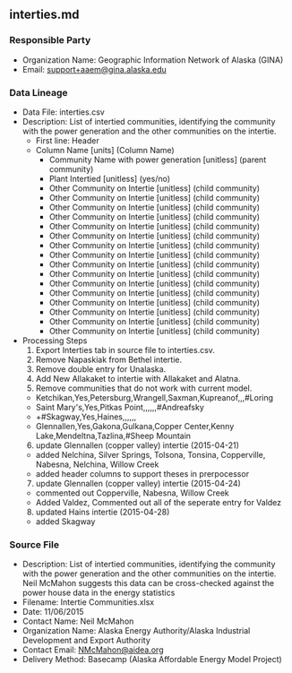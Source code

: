 ## interties.md

### Responsible Party
  * Organization Name: Geographic Information Network of Alaska (GINA)
  * Email: support+aaem@gina.alaska.edu

### Data Lineage
  * Data File: interties.csv
  * Description: List of intertied communities, identifying the community with the power generation and the other communities on the intertie.
    * First line: Header
    * Column Name [units] (Column Name)
      * Community Name with power generation [unitless] (parent community)
      * Plant Intertied [unitless] (yes/no)
      * Other Community on Intertie [unitless] (child community)
      * Other Community on Intertie [unitless] (child community)
      * Other Community on Intertie [unitless] (child community)
      * Other Community on Intertie [unitless] (child community)
      * Other Community on Intertie [unitless] (child community)
      * Other Community on Intertie [unitless] (child community)
      * Other Community on Intertie [unitless] (child community)
      * Other Community on Intertie [unitless] (child community)
      * Other Community on Intertie [unitless] (child community)
      * Other Community on Intertie [unitless] (child community)
      * Other Community on Intertie [unitless] (child community)
      * Other Community on Intertie [unitless] (child community)
      * Other Community on Intertie [unitless] (child community)
      * Other Community on Intertie [unitless] (child community)
      * Other Community on Intertie [unitless] (child community)
      * Other Community on Intertie [unitless] (child community)
  * Processing Steps
    1. Export Interties tab in source file to interties.csv.
    2. Remove Napaskiak from Bethel intertie.
    3. Remove double entry for Unalaska.
    4. Add New Allakaket to intertie with Allakaket and Alatna.
    5. Remove communities that do not work with current model.
      - Ketchikan,Yes,Petersburg,Wrangell,Saxman,Kupreanof,,,#Loring
      - Saint Mary's,Yes,Pitkas Point,,,,,,#Andreafsky
      - +#Skagway,Yes,Haines,,,,,,
      - Glennallen,Yes,Gakona,Gulkana,Copper Center,Kenny Lake,Mendeltna,Tazlina,#Sheep Mountain
    6. update Glennallen (copper valley) intertie (2015-04-21)
      - added Nelchina, Silver Springs, Tolsona, Tonsina, Copperville, Nabesna, Nelchina, Willow Creek
      - added header columns to support theses in prerpocessor
    7. update Glennallen (copper valley) intertie (2015-04-24)
      - commented out Copperville, Nabesna, Willow Creek
      - Added Valdez, Commented out all of the seperate entry for Valdez
    8. updated Hains intertie (2015-04-28)
      - added Skagway
    
### Source File
  * Description: List of intertied communities, identifying the community with the power generation and the other communities on the intertie. Neil McMahon suggests this data can be cross-checked  against the power house data in the energy statistics
  * Filename: Intertie Communities.xlsx
  * Date: 11/06/2015
  * Contact Name: Neil McMahon
  * Organization Name: Alaska Energy Authority/Alaska Industrial Development and Export Authority
  * Contact Email: NMcMahon@aidea.org
  * Delivery Method: Basecamp (Alaska Affordable Energy Model Project)
